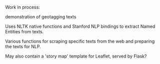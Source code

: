 Work in process:

demonstration of geotagging texts

Uses NLTK native functions and Stanford NLP bindings to extract Named Entities from texts.

Various functions for scraping specific texts from the web and preparing the texts for NLP.

May also contain a 'story map' template for Leaflet, served by Flask?